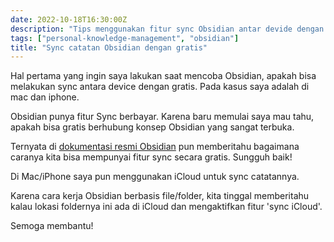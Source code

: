 ```yaml
---
date: 2022-10-18T16:30:00Z
description: "Tips menggunakan fitur sync Obsidian antar devide dengan gratis"
tags: ["personal-knowledge-management", "obsidian"]
title: "Sync catatan Obsidian dengan gratis"
---
```

Hal pertama yang ingin saya lakukan saat mencoba Obsidian, apakah bisa melakukan sync antara device dengan gratis. Pada kasus saya adalah di mac dan iphone.

Obsidian punya fitur Sync berbayar. Karena baru memulai saya mau tahu, apakah bisa gratis berhubung konsep Obsidian yang sangat terbuka.

Ternyata di [dokumentasi resmi Obsidian](https://help.obsidian.md/Getting+started/Sync+your+notes+across+devices) pun memberitahu bagaimana caranya kita bisa mempunyai fitur sync secara gratis. Sungguh baik!

Di Mac/iPhone saya pun menggunakan iCloud untuk sync catatannya.

Karena cara kerja Obsidian berbasis file/folder, kita tinggal memberitahu kalau lokasi foldernya ini ada di iCloud dan mengaktifkan fitur 'sync iCloud'.

Semoga membantu!
